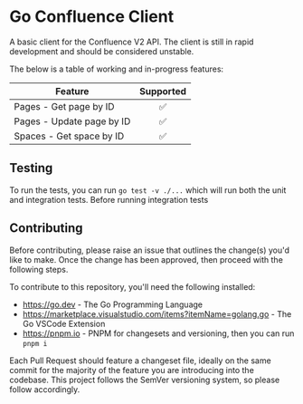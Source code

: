 # Go Confluence Client

A basic client for the Confluence V2 API. The client is still in rapid development
and should be considered unstable.

The below is a table of working and in-progress
features:

| Feature                   |  Supported  |
| ------------------------- |  :-------:  |
| Pages - Get page by ID    |     ✅      |
| Pages - Update page by ID |     ✅      |
| Spaces - Get space by ID  |     ✅      |

## Testing

To run the tests, you can run `go test -v ./...` which will run both
the unit and integration tests. Before running integration tests

## Contributing

Before contributing, please raise an issue that outlines the change(s) you'd like
to make. Once the change has been approved, then proceed with the following
steps.

To contribute to this repository, you'll need the following installed:

- https://go.dev - The Go Programming Language
- https://marketplace.visualstudio.com/items?itemName=golang.go - The Go VSCode Extension
- https://pnpm.io - PNPM for changesets and versioning, then you can run `pnpm i`

Each Pull Request should feature a changeset file, ideally on the same commit
for the majority of the feature you are introducing into the codebase. This
project follows the SemVer versioning system, so please follow accordingly.